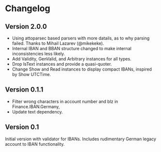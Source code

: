 # Changelog

## Version 2.0.0

* Using attoparsec based parsers with more datails, as to why parsing failed.
  Thanks to Mihail Lazarev (@mikekeke).
* Internal IBAN and BBAN structure changed to make internal inconsistencies less likely.
* Add Validity, GenValid, and Arbitrary instances for all types.
* Drop IsText instances and provide a quasi-quoter.
* Change Show and Read instances to display compact IBANs, inspired by Show UTCTime.

## Version 0.1.1

 * Filter wrong characters in account number and blz in Finance.IBAN.Germany,
 * Update text dependency.

## Version 0.1

Initial version with validator for IBANs. Includes rudimentary German legacy account to IBAN functionality.

